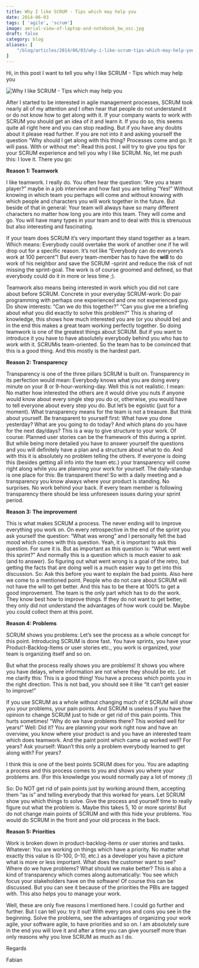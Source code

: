 ```yaml
---
title: Why I like SCRUM - Tips which may help you
date: 2014-06-03
tags: [ 'agile', 'scrum']
image: aerial-view-of-laptop-and-notebook_bw_osc.jpg
draft: false
category: blog
aliases: [
    "/blog/articles/2014/06/03/why-i-like-scrum-tips-which-may-help-you/",
]
---
```


Hi, in this post I want to tell you why I like SCRUM - Tips which may help you

![Why I like SCRUM - Tips which may help you](/img/articles/2014-06-03/08570960-945a-48e4-980d-ef95447107ea.png)

After I started to be interested in agile management processes, SCRUM took nearly all of my attention and I often hear that people do not understand it or do not know how to get along with it. If your company wants to work with SCRUM you should get an idea of it and learn it. If you do so, this seems quite all right here and you can stop reading. But if you have any doubts about it please read further. If you are not into it and asking yourself the question “Why should I get along with this thing? Processes come and go. It will pass. With or without me”: Read this post. I will try to give you tips for your SCRUM experience and tell you why I like SCRUM. No, let me push this: I love it. There you go:

**Reason 1: Teamwork**

I like teamwork. I really do. You often hear the question: “Are you a team player?” maybe in a job interview and how fast you are telling “Yes!” Without knowing in which team you perhaps will come and without knowing with which people and characters you will work together in the future. But beside of that in general: Your team will always have so many different characters no matter how long you are into this team. They will come and go. You will have many types in your team and to deal with this is strenuous but also interesting and fascinating.

If your team does SCRUM it’s very important they stand together as a team. Which means: Everybody could overtake the work of another one if he will drop out for a specific reason. It’s not like “Everybody can do everyone’s work at 100 percent”! But every team-member has to have the <strong>will</strong> to do work of his neighbor and save the SCRUM -sprint and reduce the risk of not missing the sprint-goal. The work is of course groomed and defined, so that everybody could do it in more or less time ;).

Teamwork also means being interested in work which you did not care about before SCRUM. Concrete in your everyday SCRUM-work: Do pair programming with perhaps one experienced and one not experienced guy. Do show interests: “Can we do this together?” “Can you give me a briefing about what you did exactly to solve this problem?” This is sharing of knowledge, this shows how much interested you are (or you should be) and in the end this makes a great team working perfectly together. So doing teamwork is one of the greatest things about SCRUM. But if you want to introduce it you have to have absolutely everybody behind you who has to work with it. SCRUMis team-oriented. So the team has to be convinced that this is a good thing. And this mostly is the hardest part.

**Reason 2: Transparency**

Transparency is one of the three pillars SCRUM is built on. Transparency in its perfection would mean: Everybody knows what you are doing every minute on your 8 or 9-hour-working-day. Well this is not realistic. I mean: No matter how interested the others are it would drive you nuts if anyone would know about every single step you do or, otherwise, you would have to tell everyone about every step you do. But let’s be egoistic (just for a moment). What transparency means for the team is not a treasure. But think about yourself. Be transparent to yourself first: What have you done yesterday? What are you going to do today? And which plans do you have for the next day/days? This is a way to give structure to your work. Of course: Planned user stories can be the framework of this during a sprint. But while being more detailed you have to answer yourself the questions and you will definitely have a plan and a structure about what to do. And with this it is absolutely no problem telling the others. If everyone is doing this (besides getting all info into the team etc.) your transparency will come right along while you are planning your work for yourself. The daily-standup is one place for this: Be transparent there! So with a daily meeting and a transparency you know always where your product is standing. No surprises. No work behind your back. If every team member is following transparency there should be less unforeseen issues during your sprint period.

**Reason 3: The improvement**

This is what makes SCRUM a process. The never ending will to improve everything you work on. On every retrospective in the end of the sprint you ask yourself the question: “What was wrong” and I personally felt the bad mood which comes with this question. Yeah, it is important to ask this question. For sure it is. But as important as this question is: “What went well this sprint?” And normally this is a question which is much easier to ask (and to answer). So figuring out what went wrong is a goal of the retro, but getting the facts that are doing well is a much easier way to get into this discussion. So: Ask this before you want to explain the bad points. Also here we come to a mentioned point. People who do not care about SCRUM will not have the will to get better. And this has to be there at 100% to get a good improvement. The team is the only part which has to do the work. They know best how to improve things. If they do not want to get better, they only did not understand the advantages of how work could be. Maybe you could collect them at this point.

**Reason 4: Problems**

SCRUM shows you problems: Let’s see the process as a whole concept for this point. Introducing SCRUM is done fast. You have sprints, you have your Product-Backlog-Items or user stories etc., you work is organized, your team is organizing itself and so on.

But what the process really shows you are problems! It shows you where you have delays, where information are not where they should be etc. Let me clarify this: This is a good thing! You have a process which points you in the right direction. This is not bad, you should see it like “It can’t get easier to improve!”

If you use SCRUM as a whole without changing much of it SCRUM will show you your problems, your pain points. And SCRUM is useless if you have the opinion to change SCRUM just to hide or get rid of this pain points. This hurts sometimes! “Why do we have problems there? This worked well for years!” Well: Did it? You are planning your work right now and have an overview, you know where your product is and you have an interested team which does teamwork. And the paint point which came up worked well? For years? Ask yourself: Wasn’t this only a problem everybody learned to get along with? For years?

I think this is one of the best points SCRUM does for you. You are adapting a process and this process comes to you and shows you where your problems are. (For this knowledge you would normally pay a lot of money ;))

So: Do NOT get rid of pain points just by working around them, accepting them “as is” and telling everybody that this worked for years. Let SCRUM show you which things to solve. Give the process and yourself time to really figure out what the problem is. Maybe this takes 5, 10 or more sprints! But do not change main points of SCRUM and with this hide your problems. You would do SCRUM in the front and your old process in the back.

**Reason 5: Priorities**

Work is broken down in product-backlog-items or user stories and tasks. Whatever: You are working on things which have a priority. No matter what exactly this value is (0-100, 0-10, etc.) as a developer you have a picture what is more or less important. What does the customer want to see? Where do we have problems? What should we make better? This is also a kind of transparency which comes along automatically: You see which focus your stakeholders have on the software! Of course this can be discussed. But you can see it because of the priorities the PBIs are tagged with. This also helps you to manage your work.

Well, these are only five reasons I mentioned here. I could go further and further. But I can tell you: try it out! With every pros and cons you see in the beginning. Solve the problems, see the advantages of organizing your work agile, your software agile, to have priorities and so on. I am absolutely sure in the end you will love it and after a time you can give yourself more than only reasons why you love SCRUM as much as I do.

Regards

Fabian
